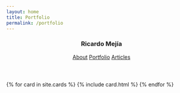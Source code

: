 ```yaml
---
layout: home
title: Portfolio
permalink: /portfolio
---
```

<header class="mdl-layout__header mdl-layout__header--scroll mdl-color--primary">
  <div class="mdl-layout--large-screen-only mdl-layout__header-row">
  </div>
  <div class="mdl-layout--large-screen-only mdl-layout__header-row">
    <h3>Ricardo Mejía</h3>
  </div>
  <div class="mdl-layout--large-screen-only mdl-layout__header-row">
  </div>
  <div class="mdl-layout__tab-bar mdl-js-ripple-effect mdl-color--primary-dark">
    <a href="/about" class="mdl-layout__tab">About</a>
    <a href="#portfolio" class="mdl-layout__tab is-active">Portfolio</a>
    <a href="/" class="mdl-layout__tab">Articles</a>
  </div>
</header>
<main class="mdl-layout__content">
   <div class="mdl-layout__tab-panel is-active" id="portfolio">
      {% for card in site.cards %}
        {% include card.html %}
      {% endfor %}
   </div>           
</main>